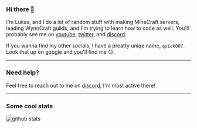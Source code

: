 ### Hi there 👋

I'm Lukas, and I do a lot of random stuff with making MineCraft servers, leading WynnCraft guilds, and I'm trying to learn how to code as well. You'll probably see me on [youtube](https://www.youtube.com/channel/UCz4sh4dNpNHtqD80TvOZL-A), [twitter](https://twitter.com/quick007yt), and [discord](https://dsc.bio/LukasK).

If you wanna find my other socials, I have a preatty uniqe name, `quick007`. Look that up on google and you'll find me :wink:.

---

### Need help?

Feel free to reach out to me on [discord](https://dsc.bio/LukasK), I'm most active there!

---

### Some cool stats

![github stats](https://github-readme-stats.vercel.app/api?username=LukasmanMHdude&show_icons=true&hide_title=true&theme=nord)

<!--
**LukasmanMHdude/LukasmanMHdude** is a ✨ _special_ ✨ repository because its `README.md` (this file) appears on your GitHub profile.

Here are some ideas to get you started:

- 🔭 I’m currently working on ...
- 🌱 I’m currently learning ...
- 👯 I’m looking to collaborate on ...
- 🤔 I’m looking for help with ...
- 💬 Ask me about ...
- 📫 How to reach me: ...
- 😄 Pronouns: ...
- ⚡ Fun fact: ...
-->

